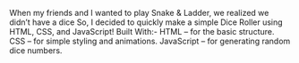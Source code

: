 When my friends and I wanted to play Snake & Ladder, we realized we didn’t have a dice 
So, I decided to quickly make a simple Dice Roller using HTML, CSS, and JavaScript!
Built With:-
HTML – for the basic structure.
CSS – for simple styling and animations.
JavaScript – for generating random dice numbers.
